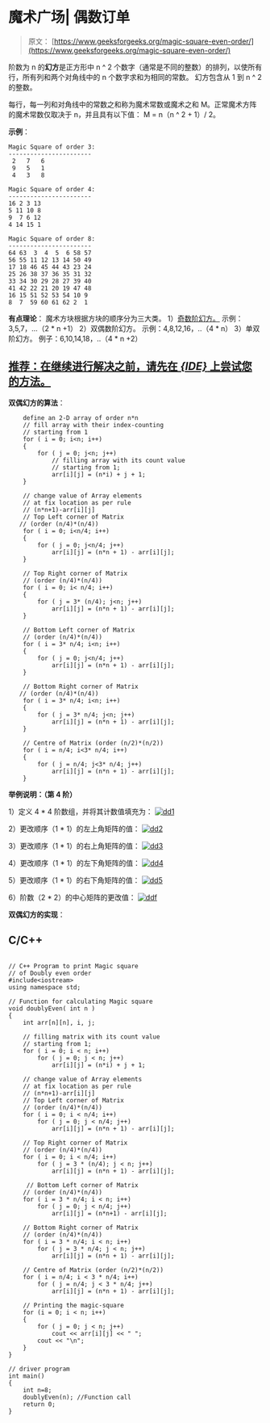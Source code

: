 # 魔术广场| 偶数订单

> 原文： [https://www.geeksforgeeks.org/magic-square-even-order/](https://www.geeksforgeeks.org/magic-square-even-order/)

阶数为 n 的**幻方**是正方形中 n ^ 2 个数字（通常是不同的整数）的排列，以使所有行，所有列和两个对角线中的 n 个数字求和为相同的常数。 幻方包含从 1 到 n ^ 2 的整数。

每行，每一列和对角线中的常数之和称为魔术常数或魔术之和 M。正常魔术方阵的魔术常数仅取决于 n，并且具有以下值：
M = n（n ^ 2 + 1）/ 2。

**示例**：

```
Magic Square of order 3:
-----------------------
 2   7   6
 9   5   1
 4   3   8

Magic Square of order 4:
-----------------------
16 2 3 13 
5 11 10 8 
9  7 6 12 
4 14 15 1 

Magic Square of order 8:
-----------------------
64 63  3  4  5  6 58 57 
56 55 11 12 13 14 50 49 
17 18 46 45 44 43 23 24 
25 26 38 37 36 35 31 32 
33 34 30 29 28 27 39 40 
41 42 22 21 20 19 47 48 
16 15 51 52 53 54 10 9 
8  7  59 60 61 62 2  1 

```

**有点理论**：
魔术方块根据方块的顺序分为三大类。
1）[奇数阶幻方。](https://www.geeksforgeeks.org/magic-square/) 示例：3,5,7，…（2 * n +1）
2）双偶数阶幻方。 示例：4,8,12,16，..（4 * n）
3）单双阶幻方。 例子：6,10,14,18，..（4 * n +2）

## [推荐：在继续进行解决之前，请先在 ***{IDE}*** 上尝试您的方法。](https://ide.geeksforgeeks.org/)

**双偶幻方的算法**：

```
    define an 2-D array of order n*n
    // fill array with their index-counting 
    // starting from 1
    for ( i = 0; i<n; i++)
    {
        for ( j = 0; j<n; j++)
            // filling array with its count value 
            // starting from 1;
            arr[i][j] = (n*i) + j + 1;        
    }

    // change value of Array elements 
    // at fix location as per rule 
    // (n*n+1)-arr[i][j]
    // Top Left corner of Matrix 
   // (order (n/4)*(n/4))
    for ( i = 0; i<n/4; i++)
    {
        for ( j = 0; j<n/4; j++)
            arr[i][j] = (n*n + 1) - arr[i][j];
    }

    // Top Right corner of Matrix 
    // (order (n/4)*(n/4))
    for ( i = 0; i< n/4; i++)
    {
        for ( j = 3* (n/4); j<n; j++)
            arr[i][j] = (n*n + 1) - arr[i][j];
    }

    // Bottom Left corner of Matrix 
    // (order (n/4)*(n/4))
    for ( i = 3* n/4; i<n; i++)
    {
        for ( j = 0; j<n/4; j++)
            arr[i][j] = (n*n + 1) - arr[i][j];
    }

    // Bottom Right corner of Matrix 
   // (order (n/4)*(n/4))
    for ( i = 3* n/4; i<n; i++)
    {
        for ( j = 3* n/4; j<n; j++)
            arr[i][j] = (n*n + 1) - arr[i][j];
    }

    // Centre of Matrix (order (n/2)*(n/2))
    for ( i = n/4; i<3* n/4; i++)
    {
        for ( j = n/4; j<3* n/4; j++)
            arr[i][j] = (n*n + 1) - arr[i][j];
    } 

```

**举例说明：（第 4 阶）**

1）定义 4 * 4 阶数组，并将其计数值填充为：
[![dd1](img/4f883b0db718b3a4fc06ef448cd0a5d7.png)](https://media.geeksforgeeks.org/wp-content/uploads/array-5.jpg)

2）更改顺序（1 * 1）的左上角矩阵的值：
[![dd2](img/d815310a8aa1dd58fa288aa42a80d247.png)](https://media.geeksforgeeks.org/wp-content/uploads/array1.jpg)

3）更改顺序（1 * 1）的右上角矩阵的值：
[![dd3](img/29e867a6d8b58565a41f6a9c987d395b.png)](https://media.geeksforgeeks.org/wp-content/uploads/array2-1.jpg)

4）更改顺序（1 * 1）的左下角矩阵的值：
[![dd4](img/91461b06c193d69521ea7a58345016aa.png)](https://media.geeksforgeeks.org/wp-content/uploads/array3.jpg)

5）更改顺序（1 * 1）的右下角矩阵的值：
[![dd5](img/01551ec7bb8be8cf1e5fab0949a9c167.png)](https://media.geeksforgeeks.org/wp-content/uploads/array4.jpg)

6）阶数（2 * 2）的中心矩阵的更改值：
[![ddf](img/f61b407dc4496e86706b94472a6345bc.png)](https://media.geeksforgeeks.org/wp-content/uploads/array5.jpg)

**双偶幻方的实现**：

## C/C++ 

```

// C++ Program to print Magic square 
// of Doubly even order 
#include<iostream> 
using namespace std; 

// Function for calculating Magic square  
void doublyEven( int n ) 
{  
    int arr[n][n], i, j; 

    // filling matrix with its count value  
    // starting from 1; 
    for ( i = 0; i < n; i++) 
        for ( j = 0; j < n; j++) 
            arr[i][j] = (n*i) + j + 1; 

    // change value of Array elements 
    // at fix location as per rule  
    // (n*n+1)-arr[i][j] 
    // Top Left corner of Matrix  
    // (order (n/4)*(n/4)) 
    for ( i = 0; i < n/4; i++) 
        for ( j = 0; j < n/4; j++) 
            arr[i][j] = (n*n + 1) - arr[i][j]; 

    // Top Right corner of Matrix  
    // (order (n/4)*(n/4)) 
    for ( i = 0; i < n/4; i++) 
        for ( j = 3 * (n/4); j < n; j++) 
            arr[i][j] = (n*n + 1) - arr[i][j]; 

     // Bottom Left corner of Matrix 
    // (order (n/4)*(n/4)) 
    for ( i = 3 * n/4; i < n; i++) 
        for ( j = 0; j < n/4; j++) 
            arr[i][j] = (n*n+1) - arr[i][j]; 

    // Bottom Right corner of Matrix  
    // (order (n/4)*(n/4)) 
    for ( i = 3 * n/4; i < n; i++) 
        for ( j = 3 * n/4; j < n; j++) 
            arr[i][j] = (n*n + 1) - arr[i][j]; 

    // Centre of Matrix (order (n/2)*(n/2)) 
    for ( i = n/4; i < 3 * n/4; i++) 
        for ( j = n/4; j < 3 * n/4; j++) 
            arr[i][j] = (n*n + 1) - arr[i][j]; 

    // Printing the magic-square 
    for (i = 0; i < n; i++) 
    { 
        for ( j = 0; j < n; j++) 
            cout << arr[i][j] << " "; 
        cout << "\n"; 
    } 
} 

// driver program 
int main() 
{ 
    int n=8; 
    doublyEven(n); //Function call 
    return 0; 
}  

```